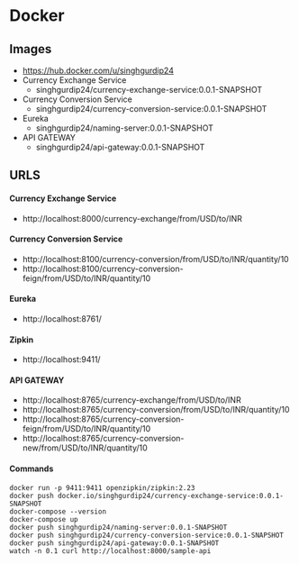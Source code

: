 # Docker

## Images

- https://hub.docker.com/u/singhgurdip24
- Currency Exchange Service 
	- singhgurdip24/currency-exchange-service:0.0.1-SNAPSHOT
- Currency Conversion Service
	- singhgurdip24/currency-conversion-service:0.0.1-SNAPSHOT
- Eureka
	- singhgurdip24/naming-server:0.0.1-SNAPSHOT
- API GATEWAY
	- singhgurdip24/api-gateway:0.0.1-SNAPSHOT

## URLS

#### Currency Exchange Service
- http://localhost:8000/currency-exchange/from/USD/to/INR

#### Currency Conversion Service
- http://localhost:8100/currency-conversion/from/USD/to/INR/quantity/10
- http://localhost:8100/currency-conversion-feign/from/USD/to/INR/quantity/10

#### Eureka
- http://localhost:8761/

#### Zipkin
- http://localhost:9411/

#### API GATEWAY
- http://localhost:8765/currency-exchange/from/USD/to/INR
- http://localhost:8765/currency-conversion/from/USD/to/INR/quantity/10
- http://localhost:8765/currency-conversion-feign/from/USD/to/INR/quantity/10
- http://localhost:8765/currency-conversion-new/from/USD/to/INR/quantity/10

#### Commands
```
docker run -p 9411:9411 openzipkin/zipkin:2.23
docker push docker.io/singhgurdip24/currency-exchange-service:0.0.1-SNAPSHOT
docker-compose --version
docker-compose up
docker push singhgurdip24/naming-server:0.0.1-SNAPSHOT
docker push singhgurdip24/currency-conversion-service:0.0.1-SNAPSHOT
docker push singhgurdip24/api-gateway:0.0.1-SNAPSHOT
watch -n 0.1 curl http://localhost:8000/sample-api
```